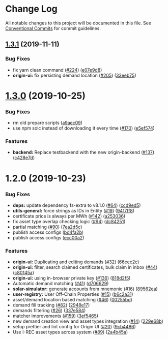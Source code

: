 # Change Log

All notable changes to this project will be documented in this file.
See [Conventional Commits](https://conventionalcommits.org) for commit guidelines.

## [1.3.1](https://github.com/energywebfoundation/origin/compare/@energyweb/utils-general@1.3.0...@energyweb/utils-general@1.3.1) (2019-11-11)


### Bug Fixes

* fix yarn clean command ([#224](https://github.com/energywebfoundation/origin/issues/224)) ([e07e9d8](https://github.com/energywebfoundation/origin/commit/e07e9d85de1b80c9f1a721398e41d82db580049c))
* **origin-ui:** fix persisting demand location ([#205](https://github.com/energywebfoundation/origin/issues/205)) ([33eeb75](https://github.com/energywebfoundation/origin/commit/33eeb75a3866667fa2ecbb67b5eb5b4943e28693))





# [1.3.0](https://github.com/energywebfoundation/origin/compare/@energyweb/utils-general@1.2.0...@energyweb/utils-general@1.3.0) (2019-10-25)


### Bug Fixes

* rm old prepare scripts ([a9aec09](https://github.com/energywebfoundation/origin/commit/a9aec098c36e3ed0763855bb8ab29789e6fbf118))
* use npm solc instead of downloading it every time ([#170](https://github.com/energywebfoundation/origin/issues/170)) ([e5ef574](https://github.com/energywebfoundation/origin/commit/e5ef574f6d297107606a1d035a56da01806a07d1))


### Features

* **backend:** Replace testbackend with the new origin-backend ([#137](https://github.com/energywebfoundation/origin/issues/137)) ([c428e7d](https://github.com/energywebfoundation/origin/commit/c428e7d44300ae306a9e759fc8897135e9d0e1be))





# 1.2.0 (2019-10-23)


### Bug Fixes

* **deps:** update dependency fs-extra to v8.1.0 ([#64](https://github.com/energywebfoundation/origin/issues/64)) ([ccd9ed5](https://github.com/energywebfoundation/origin/commit/ccd9ed5))
* **utils-general:** force strings as IDs in Entity ([#19](https://github.com/energywebfoundation/origin/issues/19)) ([9417ff8](https://github.com/energywebfoundation/origin/commit/9417ff8))
* certificate price is always per MWh ([#142](https://github.com/energywebfoundation/origin/issues/142)) ([a253036](https://github.com/energywebfoundation/origin/commit/a253036))
* fix asset type overlap checking logic ([#94](https://github.com/energywebfoundation/origin/issues/94)) ([dc84251](https://github.com/energywebfoundation/origin/commit/dc84251))
* partial matching ([#90](https://github.com/energywebfoundation/origin/issues/90)) ([7ea2d5c](https://github.com/energywebfoundation/origin/commit/7ea2d5c))
* publish access configs ([bd4fa2b](https://github.com/energywebfoundation/origin/commit/bd4fa2b))
* publish access configs ([ecc00a2](https://github.com/energywebfoundation/origin/commit/ecc00a2))


### Features

* **origin-ui:** Duplicating and editing demands ([#32](https://github.com/energywebfoundation/origin/issues/32)) ([66cec2c](https://github.com/energywebfoundation/origin/commit/66cec2c))
* **origin-ui:** filter, search claimed certificates, bulk claim in inbox ([#44](https://github.com/energywebfoundation/origin/issues/44)) ([c80145a](https://github.com/energywebfoundation/origin/commit/c80145a))
* **origin-ui:** using in-browser private key ([#136](https://github.com/energywebfoundation/origin/issues/136)) ([818d2f5](https://github.com/energywebfoundation/origin/commit/818d2f5))
* Automatic demand matching ([#41](https://github.com/energywebfoundation/origin/issues/41)) ([d706629](https://github.com/energywebfoundation/origin/commit/d706629))
* **solar-simulator:** generate accounts from mnemonic ([#16](https://github.com/energywebfoundation/origin/issues/16)) ([89562ea](https://github.com/energywebfoundation/origin/commit/89562ea))
* **user-registry:** User Off-Chain Properties ([#15](https://github.com/energywebfoundation/origin/issues/15)) ([b6c2a31](https://github.com/energywebfoundation/origin/commit/b6c2a31))
* asset/demand location based matching ([#46](https://github.com/energywebfoundation/origin/issues/46)) ([00255bd](https://github.com/energywebfoundation/origin/commit/00255bd))
* demand fill tracking ([#82](https://github.com/energywebfoundation/origin/issues/82)) ([2948e17](https://github.com/energywebfoundation/origin/commit/2948e17))
* demands filtering ([#26](https://github.com/energywebfoundation/origin/issues/26)) ([337e584](https://github.com/energywebfoundation/origin/commit/337e584))
* matcher improvements  ([#159](https://github.com/energywebfoundation/origin/issues/159)) ([3ef5465](https://github.com/energywebfoundation/origin/commit/3ef5465))
* new demand creation view and asset types integration ([#14](https://github.com/energywebfoundation/origin/issues/14)) ([229e68b](https://github.com/energywebfoundation/origin/commit/229e68b))
* setup prettier and lint config for Origin UI ([#20](https://github.com/energywebfoundation/origin/issues/20)) ([9cb4486](https://github.com/energywebfoundation/origin/commit/9cb4486))
* Use I-REC asset types across system ([#89](https://github.com/energywebfoundation/origin/issues/89)) ([2a4b45a](https://github.com/energywebfoundation/origin/commit/2a4b45a))
